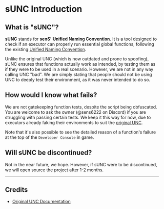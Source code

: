 # sUNC Introduction

## What is "sUNC"?

**sUNC** stands for **senS' Unified Naming Convention**. It is a tool designed to check if an executor can properly run essential global functions, following the existing [Unified Naming Convention](https://github.com/unified-naming-convention/NamingStandard/tree/main).

Unlike the original UNC (which is now outdated and prone to spoofing), sUNC ensures that functions actually work as intended, by testing them as if they were to be used in a real scenario.
However, we are not in any way calling UNC "bad". We are simply stating that people should not be using UNC to deeply test their environment, as it was never intended to do so.

## How would I know what fails?

We are not gatekeeping function tests, despite the script being obfuscated.  
You are welcome to ask the owner (@sens6222 on Discord) if you are struggling with passing certain tests. We keep it this way for now, due to executors already faking their environments to suit the [original UNC](https://github.com/unified-naming-convention/NamingStandard/tree/main).

Note that it's also possible to see the detailed reason of a function's failure at the top of the `Developer Console` in game.

## Will sUNC be discontinued?

Not in the near future, we hope. However, if sUNC were to be discontinued, we will open source the project after 1-2 months.

-----

## Credits

- [Original UNC Documentation](https://github.com/unified-naming-convention/NamingStandard/tree/main)
